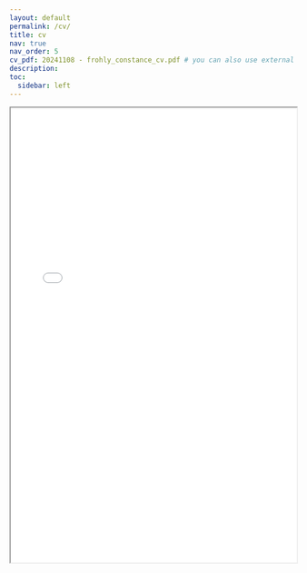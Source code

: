 ```yaml
---
layout: default
permalink: /cv/
title: cv
nav: true
nav_order: 5
cv_pdf: 20241108 - frohly_constance_cv.pdf # you can also use external links here
description: 
toc:
  sidebar: left
---
```



<div style="width: 100%; height:800">
  <iframe src="../assets/pdf/20241108 - frohly_constance_cv.pdf" width="100%" height="800">
<---  Please click on the icon on the top right to download my CV if it does not show up in your browser. -->
  </iframe>
</div>
